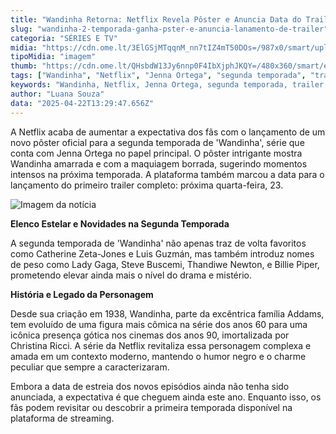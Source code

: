 ```yaml
---
title: "Wandinha Retorna: Netflix Revela Pôster e Anuncia Data do Trailer da 2ª Temporada"
slug: "wandinha-2-temporada-ganha-pster-e-anuncia-lanamento-de-trailer"
categoria: "SÉRIES E TV"
midia: "https://cdn.ome.lt/3ElGSjMTqqnM_nn7tIZ4mT50DOs=/987x0/smart/uploads/conteudo/fotos/OMELETE_CAPA_-_2025-04-22T101443.629.png"
tipoMidia: "imagem"
thumb: "https://cdn.ome.lt/QHsbdW13Jy6nnp0F4IbXjphJKQY=/480x360/smart/extras/conteudos/omelete_THUMB_-_2025-04-22T101428.833.png"
tags: ["Wandinha", "Netflix", "Jenna Ortega", "segunda temporada", "trailer", "pôster", "Lady Gaga", "Catherine Zeta-Jones", "série de suspense", "família Addams"]
keywords: "Wandinha, Netflix, Jenna Ortega, segunda temporada, trailer, pôster, Lady Gaga, Catherine Zeta-Jones, série de suspense, família Addams"
author: "Luana Souza"
data: "2025-04-22T13:29:47.656Z"
---
```


A Netflix acaba de aumentar a expectativa dos fãs com o lançamento de um novo pôster oficial para a segunda temporada de 'Wandinha', série que conta com Jenna Ortega no papel principal. O pôster intrigante mostra Wandinha amarrada e com a maquiagem borrada, sugerindo momentos intensos na próxima temporada. A plataforma também marcou a data para o lançamento do primeiro trailer completo: próxima quarta-feira, 23.

![Imagem da notícia](https://cdn.ome.lt/_XJmFHuVV5frVbzFRl59Cqh1JSY=/fit-in/837x500/smart/uploads/conteudo/fotos/image_15_825WEfk.png)

**Elenco Estelar e Novidades na Segunda Temporada**

A segunda temporada de 'Wandinha' não apenas traz de volta favoritos como Catherine Zeta-Jones e Luis Guzmán, mas também introduz nomes de peso como Lady Gaga, Steve Buscemi, Thandiwe Newton, e Billie Piper, prometendo elevar ainda mais o nível do drama e mistério.

**História e Legado da Personagem**

Desde sua criação em 1938, Wandinha, parte da excêntrica família Addams, tem evoluído de uma figura mais cômica na série dos anos 60 para uma icônica presença gótica nos cinemas dos anos 90, imortalizada por Christina Ricci. A série da Netflix revitaliza essa personagem complexa e amada em um contexto moderno, mantendo o humor negro e o charme peculiar que sempre a caracterizaram.

Embora a data de estreia dos novos episódios ainda não tenha sido anunciada, a expectativa é que cheguem ainda este ano. Enquanto isso, os fãs podem revisitar ou descobrir a primeira temporada disponível na plataforma de streaming.